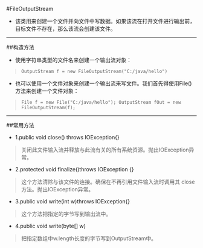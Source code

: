 #FileOutputStream

* 该类用来创建一个文件并向文件中写数据。如果该流在打开文件进行输出前，目标文件不存在，那么该流会创建该文件。
***

##构造方法

* 使用字符串类型的文件名来创建一个输出流对象：
> `OutputStream f = new FileOutputStream("C:/java/hello")`

* 也可以使用一个文件对象来创建一个输出流来写文件。我们首先得使用File()方法来创建一个文件对象：
> `File f = new File("C:/java/hello"); OutputStream fOut = new FileOutputStream(f);`
***

##常用方法

* 1.public void close() throws IOException{}
> 关闭此文件输入流并释放与此流有关的所有系统资源。抛出IOException异常。

* 2.protected void finalize()throws IOException {}
> 这个方法清除与该文件的连接。确保在不再引用文件输入流时调用其 close 方法。抛出IOException异常。

* 3.public void write(int w)throws IOException{}
> 这个方法把指定的字节写到输出流中。

* 4.public void write(byte[] w)
> 把指定数组中w.length长度的字节写到OutputStream中。